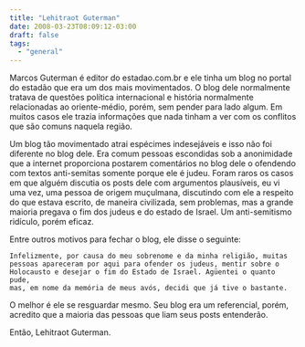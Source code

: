 ```yaml
---
title: "Lehitraot Guterman"
date: 2008-03-23T08:09:12-03:00
draft: false
tags:
  - "general"
---
```


Marcos Guterman é editor do estadao.com.br e ele tinha um blog no portal do estadão que era um dos mais movimentados. O
blog dele normalmente tratava de questões política internacional e história normalmente relacionadas ao oriente-médio,
porém, sem pender para lado algum. Em muitos casos ele trazia informações que nada tinham a ver com os conflitos que são
comuns naquela região.

Um blog tão movimentado atrai espécimes indesejáveis e isso não foi diferente no blog dele. Era comum pessoas escondidas
sob a anonimidade que a internet proporciona postarem comentários no blog dele o ofendendo com textos anti-semitas
somente porque ele é judeu. Foram raros os casos em que alguém discutia os posts dele com argumentos plausíveis, eu vi
uma vez, uma pessoa de origem muçulmana, discutindo com ele a respeito do que estava escrito, de maneira civilizada, sem
problemas, mas a grande maioria pregava o fim dos judeus e do estado de Israel. Um anti-semitismo ridículo, porém
eficaz.

Entre outros motivos para fechar o blog, ele disse o seguinte:

    Infelizmente, por causa do meu sobrenome e da minha religião, muitas
    pessoas apareceram por aqui para ofender os judeus, mentir sobre o
    Holocausto e desejar o fim do Estado de Israel. Agüentei o quanto pude,
    mas, em nome da memória de meus avós, decidi que já tive o bastante.

O melhor é ele se resguardar mesmo. Seu blog era um referencial, porém, acredito que a maioria das pessoas que liam seus
posts entenderão.

Então, Lehitraot Guterman.
